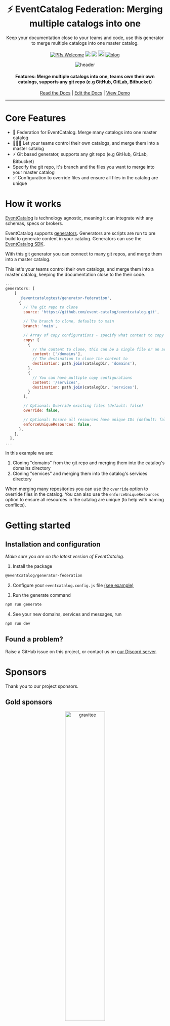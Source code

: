 <div align="center">

<h1>⚡️ EventCatalog Federation: Merging multiple catalogs into one</h1>
<p>Keep your documentation close to your teams and code, use this generator to merge multiple catalogs into one master catalog.  </p>

[![PRs Welcome][prs-badge]][prs]
<img src="https://img.shields.io/github/actions/workflow/status/event-catalog/generator-asyncapi/verify-build.yml"/>
[![](https://dcbadge.limes.pink/api/server/https://discord.gg/3rjaZMmrAm?style=flat)](https://discord.gg/3rjaZMmrAm) [<img src="https://img.shields.io/badge/LinkedIn-0077B5?style=for-the-badge&logo=linkedin&logoColor=white" height="20px" />](https://www.linkedin.com/in/david-boyne/) [![blog](https://img.shields.io/badge/license-Dual--License-brightgreen)](https://github.com/event-catalog/generator-federation/blob/main/LICENSE.md)

<img alt="header" src="https://github.com/event-catalog/generators/blob/main/images/federation.png?raw=true" />

<h4>Features: Merge multiple catalogs into one, teams own their own catalogs, supports any git repo (e.g GitHub, GitLab, Bitbucket) </h4>

[Read the Docs](https://eventcatalog.dev/) | [Edit the Docs](https://github.com/event-catalog/docs) | [View Demo](https://demo.eventcatalog.dev/docs)

</div>

<hr/>

# Core Features

- 🕋 Federation for EventCatalog. Merge many catalogs into one master catalog
- 🧑🏻‍💻 Let your teams control their own catalogs, and merge them into a master catalog
- ⚡️ Git based generator, supports any git repo (e.g GitHub, GitLab, Bitbucket)
- Specify the git repo, it's branch and the files you want to merge into your master catalog
- ✅ Configuration to override files and ensure all files in the catalog are unique

# How it works

[EventCatalog](https://www.eventcatalog.dev/) is technology agnostic, meaning it can integrate with any schemas, specs or brokers.

EventCatalog supports [generators](https://www.eventcatalog.dev/docs/development/plugins/generators).
Generators are scripts are run to pre build to generate content in your catalog. Generators can use the [EventCatalog SDK](https://www.eventcatalog.dev/docs/sdk).

With this git generator you can connect to many git repos, and merge them into a master catalog.

This let's your teams control their own catalogs, and merge them into a master catalog, keeping the documentation close to the their code.

```js
...
generators: [
    [
      '@eventcatalogtest/generator-federation',
      {
        // The git repo to clone
        source: 'https://github.com/event-catalog/eventcatalog.git',

        // The branch to clone, defaults to main
        branch: 'main',

        // Array of copy configurations - specify what content to copy and where to put it
        copy: [
          {
            // The content to clone, this can be a single file or an array of files
            content: ['/domains'],
            // The destination to clone the content to
            destination: path.join(catalogDir, 'domains'),
          },
          {
            // You can have multiple copy configurations
            content: '/services',
            destination: path.join(catalogDir, 'services'),
          }
        ],

        // Optional: Override existing files (default: false)
        override: false,

        // Optional: Ensure all resources have unique IDs (default: false)
        enforceUniqueResources: false,
      },
    ],
  ],
...
```

In this example we are:

1. Cloning "domains" from the git repo and merging them into the catalog's domains directory
2. Cloning "services" and merging them into the catalog's services directory

When merging many repositories you can use the `override` option to override files in the catalog.
You can also use the `enforceUniqueResources` option to ensure all resources in the catalog are unique (to help with naming conflicts).

# Getting started

## Installation and configuration

_Make sure you are on the latest version of EventCatalog_.

1. Install the package

```sh
@eventcatalog/generator-federation
```

2. Configure your `eventcatalog.config.js` file [(see example)](https://github.com/event-catalog/eventcatalog-openapi-example/blob/main/eventcatalog.config.js)

3. Run the generate command

```sh
npm run generate
```

4. See your new domains, services and messages, run

```sh
npm run dev
```

## Found a problem?

Raise a GitHub issue on this project, or contact us on [our Discord server](https://discord.gg/3rjaZMmrAm).

# Sponsors

Thank you to our project sponsors.

## Gold sponsors

<div align="center">
  <img alt="gravitee" src="../../images/sponsors/gravitee-logo-black.svg" width="50%" />
  <p style="margin: 0; padding: 0;">Manage, secure, and govern every API in your organization</p>
  <a href="https://gravitee.io?utm_source=eventcatalog&utm_medium=web&utm_campaign=sponsorship" target="_blank" >Learn more</a>
</div>

<hr />

<div align="center">
  <img alt="oso" src="../../images/sponsors/oso-logo-green.png" width="40%" />
  <p style="margin: 0; padding: 0;">Delivering Apache Kafka professional services to your business</p>
  <a href="https://oso.sh/?utm_source=eventcatalog&utm_medium=web&utm_campaign=sponsorship" target="_blank" >Learn more</a>
</div>

<hr />

_Sponsors help make EventCatalog sustainable, want to help the project? Get in touch! Or [visit our sponsor page](https://www.eventcatalog.dev/support)._

# Enterprise support

Interested in collaborating with us? Our offerings include dedicated support, priority assistance, feature development, custom integrations, and more.

Find more details on our [services page](https://eventcatalog.dev/services).

# Contributing

If you have any questions, features or issues please raise any issue or pull requests you like. We will try my best to get back to you.

You can find the [contributing guidelines here](https://eventcatalog.dev/docs/contributing/overview).

## Running the project locally

1. Clone the repo
1. Install required dependencies `pnpm i`
1. Run the examples `npx tsx examples/streelights-mqtt/index.ts
1. Run tests `pnpm run tests`

[license-badge]: https://img.shields.io/github/license/event-catalog/eventcatalog.svg?color=yellow
[license]: https://github.com/event-catalog/eventcatalog/blob/main/LICENSE
[prs-badge]: https://img.shields.io/badge/PRs-welcome-brightgreen.svg?style=flat-square
[prs]: http://makeapullrequest.com
[github-watch-badge]: https://img.shields.io/github/watchers/event-catalog/eventcatalog.svg?style=social
[github-watch]: https://github.com/event-catalog/eventcatalog/watchers
[github-star-badge]: https://img.shields.io/github/stars/event-catalog/eventcatalog.svg?style=social
[github-star]: https://github.com/event-catalog/eventcatalog/stargazers

# Commercial Use

This project is governed by a [dual-license](./LICENSE.md). To ensure the sustainability of the project, you can freely make use of this software if your projects are Open Source. Otherwise for internal systems you must obtain a [commercial license](./LICENSE-COMMERCIAL.md).

If you would like to obtain a Commercial License, you can purchase a license at https://eventcatalog.cloud or email us at `hello@eventcatalog.dev`
